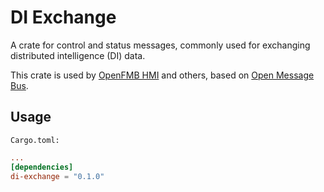 <!--
SPDX-FileCopyrightText: 2021 Open Energy Solutions Inc

SPDX-License-Identifier: Apache-2.0
-->

# DI Exchange

A crate for control and status messages, commonly used for exchanging distributed intelligence (DI) data. 

This crate is used by [OpenFMB HMI](https://github.com/openenergysolutions/openfmb.hmi) and others, based on [Open Message Bus](https://openfmb.openenergysolutions.com/).

## Usage

`Cargo.toml:`

```toml
...
[dependencies]
di-exchange = "0.1.0"

```